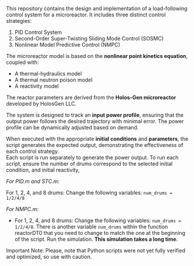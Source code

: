 
This repository contains the design and implementation of a load-following control system for a microreactor. It includes three distinct control strategies:  

1. PID Control System 
2. Second-Order Super-Twisting Sliding Mode Control (SOSMC) 
3. Nonlinear Model Predictive Control (NMPC)

The microreactor model is based on the **nonlinear point kinetics equation**, coupled with:  

- A thermal-hydraulics model  
- A thermal neutron poison model 
- A reactivity model 

The reactor parameters are derived from the **Holos-Gen microreactor** developed by HolosGen LLC.  

The system is designed to track an **input power profile**, ensuring that the output power follows the desired trajectory with minimal error. The power profile can be dynamically adjusted based on demand.  

When executed with the appropriate **initial conditions** and **parameters**, the script generates the expected output, demonstrating the effectiveness of each control strategy.  
Each script is run separately to generate the power output. 
To run each script, ensure the number of drums correspond to the selected initial condition, and initial reactivity, 



*For PID.m and STC.m*:

For 1, 2, 4, and 8 drums: Change the following variables: `num_drums = 1/2/4/8`


*For NMPC.m:*
  
- For 1, 2, 4, and 8 drums: Change the following variables: `num_drums = 1/2/4/8`.  There is another variable `num_drums` within the function reactorDT0 that you need to change to match the one at the beginning of the script. Run the simulation. **This simulation takes a long time**.

Important Note: Please, note that Python scripts were not yet fully verified and optimized, so use with caution. 
